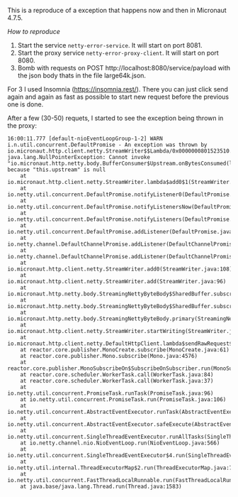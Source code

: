 This is a reproduce of a exception that happens now and then in Micronaut 4.7.5.

*How to reproduce*
1. Start the service `netty-error-service`. It will start on port 8081.
2. Start the proxy service `netty-error-proxy-client`. It will start on port 8080.
3. Bomb with requests on POST http://localhost:8080/service/payload with the json body thats in the file large64k.json.

For 3 I used Insomnia (https://insomnia.rest/). There you can just click send again and again as fast as possible to start new request before the previous one is done.

After a few (30-50) requets, I started to see the exception being thrown in the proxy:
```
16:00:11.777 [default-nioEventLoopGroup-1-2] WARN  i.n.util.concurrent.DefaultPromise - An exception was thrown by io.micronaut.http.client.netty.StreamWriter$$Lambda/0x0000000801523510.operationComplete()
java.lang.NullPointerException: Cannot invoke "io.micronaut.http.netty.body.BufferConsumer$Upstream.onBytesConsumed(long)" because "this.upstream" is null
	at io.micronaut.http.client.netty.StreamWriter.lambda$add0$1(StreamWriter.java:112)
	at io.netty.util.concurrent.DefaultPromise.notifyListener0(DefaultPromise.java:590)
	at io.netty.util.concurrent.DefaultPromise.notifyListenersNow(DefaultPromise.java:557)
	at io.netty.util.concurrent.DefaultPromise.notifyListeners(DefaultPromise.java:492)
	at io.netty.util.concurrent.DefaultPromise.addListener(DefaultPromise.java:185)
	at io.netty.channel.DefaultChannelPromise.addListener(DefaultChannelPromise.java:95)
	at io.netty.channel.DefaultChannelPromise.addListener(DefaultChannelPromise.java:30)
	at io.micronaut.http.client.netty.StreamWriter.add0(StreamWriter.java:108)
	at io.micronaut.http.client.netty.StreamWriter.add(StreamWriter.java:96)
	at io.micronaut.http.netty.body.StreamingNettyByteBody$SharedBuffer.subscribe0(StreamingNettyByteBody.java:348)
	at io.micronaut.http.netty.body.StreamingNettyByteBody$SharedBuffer.subscribe(StreamingNettyByteBody.java:326)
	at io.micronaut.http.netty.body.StreamingNettyByteBody.primary(StreamingNettyByteBody.java:92)
	at io.micronaut.http.client.netty.StreamWriter.startWriting(StreamWriter.java:64)
	at io.micronaut.http.client.netty.DefaultHttpClient.lambda$sendRawRequest$48(DefaultHttpClient.java:1779)
	at reactor.core.publisher.MonoCreate.subscribe(MonoCreate.java:61)
	at reactor.core.publisher.Mono.subscribe(Mono.java:4576)
	at reactor.core.publisher.MonoSubscribeOn$SubscribeOnSubscriber.run(MonoSubscribeOn.java:126)
	at reactor.core.scheduler.WorkerTask.call(WorkerTask.java:84)
	at reactor.core.scheduler.WorkerTask.call(WorkerTask.java:37)
	at io.netty.util.concurrent.PromiseTask.runTask(PromiseTask.java:96)
	at io.netty.util.concurrent.PromiseTask.run(PromiseTask.java:106)
	at io.netty.util.concurrent.AbstractEventExecutor.runTask(AbstractEventExecutor.java:173)
	at io.netty.util.concurrent.AbstractEventExecutor.safeExecute(AbstractEventExecutor.java:166)
	at io.netty.util.concurrent.SingleThreadEventExecutor.runAllTasks(SingleThreadEventExecutor.java:472)
	at io.netty.channel.nio.NioEventLoop.run(NioEventLoop.java:566)
	at io.netty.util.concurrent.SingleThreadEventExecutor$4.run(SingleThreadEventExecutor.java:997)
	at io.netty.util.internal.ThreadExecutorMap$2.run(ThreadExecutorMap.java:74)
	at io.netty.util.concurrent.FastThreadLocalRunnable.run(FastThreadLocalRunnable.java:30)
	at java.base/java.lang.Thread.run(Thread.java:1583)
```
